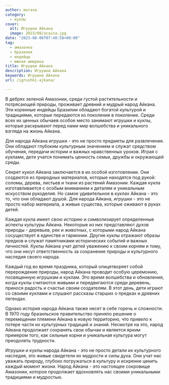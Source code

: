 ```yaml
---
author: morava
category:
  - куклы
cover:
  alt: Игрушки Айкана
  image: 2023/08/acaina.jpg
date: "2023-08-06T07:40:58+00:00"
tag:
  - амазонка
  - бразилия
  - индейцы
  - южная-америка
title: Игрушки Айкана
description: Игрушки Айкана
keywords: Игрушки Айкана
url: /igrushki-ajkana/

---
```

В дебрях зеленой Амазонии, среди густой растительности и потрясающей природы, проживает древний и мудрый народ Айкана. Эти коренные индейцы Бразилии обладают богатой культурой и традициями, которые передаются из поколения в поколение. Среди всех их ценных обычаев особое место занимают игрушки и куклы, которые раскрывают перед нами мир волшебства и уникального взгляда на жизнь Айкана.

Для народа Айкана игрушки \- это не просто предметы для развлечения. Они обладают глубоким культурным значением и служат средством обучения, передачи истории и важных нравственных уроков. Играя с куклами, дети учатся понимать ценность семьи, дружбы и окружающей среды.

Секрет кукол Айкана заключается в их особой изготовлении. Они создаются из природных материалов, которые находятся под рукой: соломы, дерева, листьев и ткани из растений Амазонии. Каждая кукла изготавливается с особым вниманием к деталям и уникальным искусством рукоделия. Но самое удивительное в куклах Айкана \- это то, что они обладают душой. Для народа Айкана, игрушки \- это не просто набор материала, а живые существа, которые оживают в руках детей.

Каждая кукла имеет свою историю и символизирует определенные аспекты культуры Айкана. Некоторые из них представляют духов природы \- деревьев, рек и животных, с которыми народ Айкана сосуществует в единстве и гармонии. Другие куклы отражают образы предков и служат памятниками исторических событий и важных личностей. Куклы Айкана учат детей уважению к своим корням и тому, что они несут ответственность за сохранение природы и культурного наследия своего народа.

Каждый год во время праздника, который олицетворяет собой перерождение природы, народ Айкана проводит особую церемонию, посвященную игрушкам и куклам. Это время волшебства и обновления, когда куклы считаются живыми и передвигаются среди деревень, принося радость и счастье своим создателям. В этот день, дети играют со своими куклами и слушают рассказы старших о предках и древних легендах.

Однако история народа Айкана также несет в себе горечь и сложности. В 1970 году бразильское правительство приняло решение о перемещении племени Айкана в новую территорию, что привело к потере части их культурных традиций и знаний. Несмотря на это, народ Айкана продолжает сохранять свои обычаи и является ярким примером того, как сильные корни и уникальная культура могут преодолеть трудности.

Игрушки и куклы народа Айкана \- это не просто детали их культурного наследия, это живые свидетели их мудрости и силы духа. Они учат нас уважать природу, глубоко погружаться в культуру и искренне ценить каждый момент жизни. Народ Айкана \- это настоящее сокровище Амазонии, которое продолжает вдохновлять нас своими уникальными традициями и мудростью.
